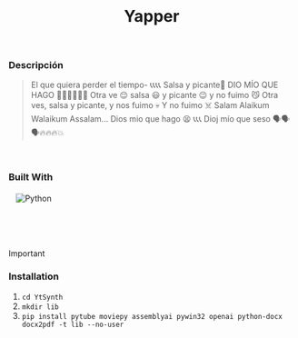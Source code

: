 <br/>
<div align="center">
  <h1 align="center">Yapper</h1>
</div>
<br/>

### Descripción
> El que quiera perder el tiempo- 📞📞📞📞
Salsa y picante🤑
DIO MÍO QUE HAGO 📳📳📳📞📞📞
Otra ve 😌 salsa 😃 y picante 😉 y no fuimo 😼
Otra ves, salsa y picante, y nos fuimo 💀
Y no fuimo ☠️
Salam Alaikum Walaikum Assalam...
Dios mio que hago 😫 📞📞📞
Dioj mío que seso 🗣️🗣️🗣️🔥🔥🔥💥

<br/>

### Built With
ㅤ![Python](https://img.shields.io/badge/python-3670A0?style=for-the-badge&logo=python&logoColor=ffdd54)

<br/>
<br/>
<br/>

> [!IMPORTANT]
> ### Installation
> 1. ```cd YtSynth```
> 2. ```mkdir lib```
> 3. ```pip install pytube moviepy assemblyai pywin32 openai python-docx docx2pdf -t lib --no-user```

